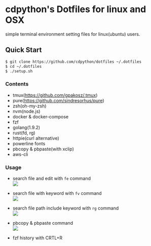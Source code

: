 # cdpython's Dotfiles for linux and OSX

simple terminal environment setting files for linux(ubuntu) users.

## Quick Start

```bash
$ git clone https://github.com/cdpython/dotfiles ~/.dotfiles
$ cd ~/.dotfiles
$ ./setup.sh
```

### Contents

* tmux(https://github.com/gpakosz/.tmux)
* pure(https://github.com/sindresorhus/pure)
* zsh(oh-my-zsh)
* nvm(node.js)
* docker & docker-compose
* fzf
* golang(1.9.2)
* rust(fd, rg)
* httpie(curl alternative)
* powerline fonts
* pbcopy & pbpaste(with xclip)
* aws-cli

### Usage

* search file and edit with `fe` command  
    ![](http://i.imgur.com/hzcpQvw.gif)

* search file with keyword with `fv` command  
    ![](http://i.imgur.com/wsJE8AJ.gif)

* search file path include keyword with `rg` command  
    ![](http://i.imgur.com/UoIzXfe.gif)

* pbcopy & pbpaste command  
    ![](http://i.imgur.com/B3mjadR.gif)
* fzf history with CRTL+R

